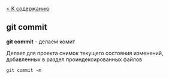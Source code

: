 [< К содержанию](./readme.md)

## git commit

**git commit** - делаем комит

 Делает для проекта снимок текущего состояния изменений, добавленных в раздел проиндексированных файлов

 ```Bash=
 git commit -m
 ```